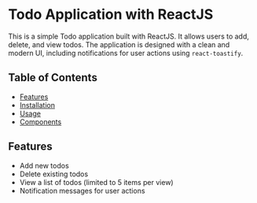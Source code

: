# Todo Application with ReactJS

This is a simple Todo application built with ReactJS. It allows users to add, delete, and view todos. The application is designed with a clean and modern UI, including notifications for user actions using `react-toastify`.

## Table of Contents

- [Features](#features)
- [Installation](#installation)
- [Usage](#usage)
- [Components](#components)

## Features

- Add new todos
- Delete existing todos
- View a list of todos (limited to 5 items per view)
- Notification messages for user actions
